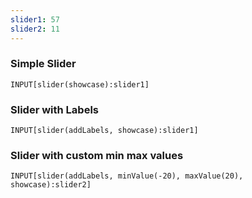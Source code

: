 ```yaml
---
slider1: 57
slider2: 11
---
```


### Simple Slider
```meta-bind
INPUT[slider(showcase):slider1]
```

### Slider with Labels
```meta-bind
INPUT[slider(addLabels, showcase):slider1]
```

### Slider with custom min max values
```meta-bind
INPUT[slider(addLabels, minValue(-20), maxValue(20), showcase):slider2]
```
